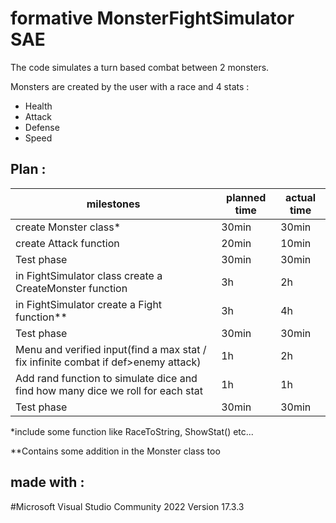 # formative MonsterFightSimulator SAE

The code simulates a turn based combat between 2 monsters.

Monsters are created by the user with a race and 4 stats :
- Health
- Attack
- Defense
- Speed

## Plan :

milestones | planned time | actual time 
 --- | --- | ---
create Monster class* | 30min | 30min
create Attack function | 20min | 10min
Test phase | 30min | 30min
in FightSimulator class create a CreateMonster function | 3h | 2h
in FightSimulator create a Fight function** | 3h | 4h
Test phase | 30min | 30min
Menu and verified input(find a max stat / fix infinite combat if def>enemy attack) | 1h | 2h
Add rand function to simulate dice and find how many dice we roll for each stat | 1h | 1h 
Test phase | 30min | 30min


*include some function like RaceToString, ShowStat() etc...

**Contains some addition in the Monster class too 

## made with :

#Microsoft Visual Studio Community 2022 Version 17.3.3
